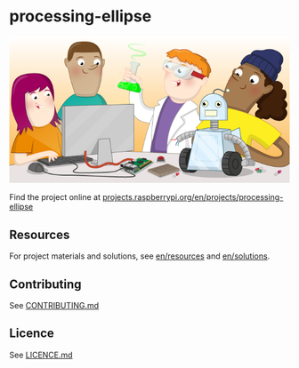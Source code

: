 # processing-ellipse

![processing-ellipse](banner.png)

Find the project online at [projects.raspberrypi.org/en/projects/processing-ellipse](https://projects.raspberrypi.org/en/projects/processing-ellipse)

## Resources
For project materials and solutions, see [en/resources](https://github.com/raspberrypilearning/processing-ellipse/tree/master/en/resources) and [en/solutions](https://github.com/raspberrypilearning/processing-ellipse/tree/master/en/solutions).

## Contributing
See [CONTRIBUTING.md](CONTRIBUTING.md)

## Licence
 See [LICENCE.md](LICENCE.md)